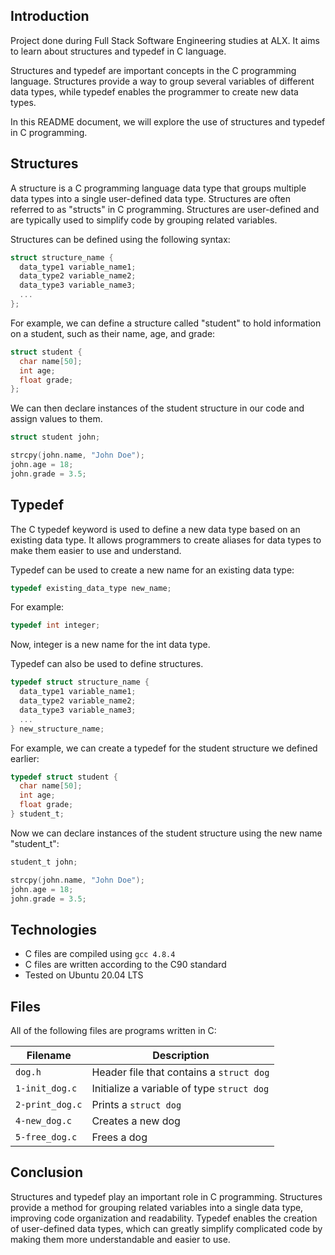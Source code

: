 Introduction 
---
Project done during Full Stack Software Engineering studies at ALX. It aims to learn about structures and typedef in C language.

Structures and typedef are important concepts in the C programming language. Structures provide a way to group several variables of different data types, while typedef enables the programmer to create new data types.

In this README document, we will explore the use of structures and typedef in C programming.

Structures
---
A structure is a C programming language data type that groups multiple data types into a single user-defined data type. Structures are often referred to as "structs" in C programming. Structures are user-defined and are typically used to simplify code by grouping related variables. 

Structures can be defined using the following syntax:
```c
struct structure_name {
  data_type1 variable_name1;
  data_type2 variable_name2;
  data_type3 variable_name3;
  ...
};
```

For example, we can define a structure called "student" to hold information on a student, such as their name, age, and grade:

```c
struct student {
  char name[50];
  int age;
  float grade;
};
```

We can then declare instances of the student structure in our code and assign values to them.

```c
struct student john;

strcpy(john.name, "John Doe");
john.age = 18;
john.grade = 3.5;
```

Typedef
---
The C typedef keyword is used to define a new data type based on an existing data type. It allows programmers to create aliases for data types to make them easier to use and understand.

Typedef can be used to create a new name for an existing data type:

```c
typedef existing_data_type new_name;
```

For example:

```c
typedef int integer;
```

Now, integer is a new name for the int data type.

Typedef can also be used to define structures.

```c
typedef struct structure_name {
  data_type1 variable_name1;
  data_type2 variable_name2;
  data_type3 variable_name3;
  ...
} new_structure_name;
```

For example, we can create a typedef for the student structure we defined earlier:

```c
typedef struct student {
  char name[50];
  int age;
  float grade;
} student_t;
```

Now we can declare instances of the student structure using the new name "student_t":

```c
student_t john;

strcpy(john.name, "John Doe");
john.age = 18;
john.grade = 3.5;
```
## Technologies
* C files are compiled using `gcc 4.8.4`
* C files are written according to the C90 standard
* Tested on Ubuntu 20.04 LTS

## Files
All of the following files are programs written in C:

| Filename | Description |
| -------- | ----------- |
| `dog.h` | Header file that contains a `struct dog` |
| `1-init_dog.c` | Initialize a variable of type `struct dog` |
| `2-print_dog.c` | Prints a `struct dog` |
| `4-new_dog.c` | Creates a new dog |
| `5-free_dog.c` | Frees a dog |

Conclusion
---
Structures and typedef play an important role in C programming. Structures provide a method for grouping related variables into a single data type, improving code organization and readability. Typedef enables the creation of user-defined data types, which can greatly simplify complicated code by making them more understandable and easier to use.
